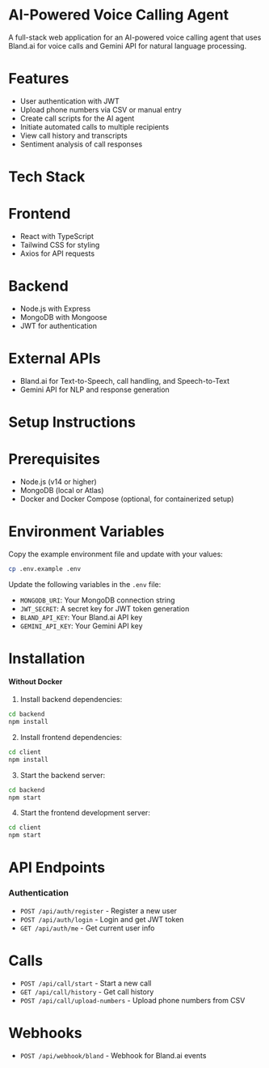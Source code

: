 # AI-Powered Voice Calling Agent

A full-stack web application for an AI-powered voice calling agent that uses Bland.ai for voice calls and Gemini API for natural language processing.

# Features

- User authentication with JWT
- Upload phone numbers via CSV or manual entry
- Create call scripts for the AI agent
- Initiate automated calls to multiple recipients
- View call history and transcripts
- Sentiment analysis of call responses

# Tech Stack

# Frontend
- React with TypeScript
- Tailwind CSS for styling
- Axios for API requests

# Backend
- Node.js with Express
- MongoDB with Mongoose
- JWT for authentication

# External APIs
- Bland.ai for Text-to-Speech, call handling, and Speech-to-Text
- Gemini API for NLP and response generation

# Setup Instructions

# Prerequisites
- Node.js (v14 or higher)
- MongoDB (local or Atlas)
- Docker and Docker Compose (optional, for containerized setup)

# Environment Variables

Copy the example environment file and update with your values:

```bash
cp .env.example .env
```

Update the following variables in the `.env` file:
- `MONGODB_URI`: Your MongoDB connection string
- `JWT_SECRET`: A secret key for JWT token generation
- `BLAND_API_KEY`: Your Bland.ai API key
- `GEMINI_API_KEY`: Your Gemini API key

# Installation

#### Without Docker

1. Install backend dependencies:
```bash
cd backend
npm install
```

2. Install frontend dependencies:
```bash
cd client
npm install
```

3. Start the backend server:
```bash
cd backend
npm start
```

4. Start the frontend development server:
```bash
cd client
npm start
```

# API Endpoints

### Authentication
- `POST /api/auth/register` - Register a new user
- `POST /api/auth/login` - Login and get JWT token
- `GET /api/auth/me` - Get current user info

# Calls
- `POST /api/call/start` - Start a new call
- `GET /api/call/history` - Get call history
- `POST /api/call/upload-numbers` - Upload phone numbers from CSV

# Webhooks
- `POST /api/webhook/bland` - Webhook for Bland.ai events

 
 
 
